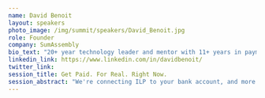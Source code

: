 ```yaml
---
name: David Benoit
layout: speakers
photo_image: /img/summit/speakers/David_Benoit.jpg
role: Founder
company: SumAssembly
bio_text: "20+ year technology leader and mentor with 11+ years in payments, FX, and market data. Invited expert to the W3C Web Payments Working Group. Extensive experience building reliable, scalable services for mission critical applications."
linkedin_link: https://www.linkedin.com/in/davidbenoit/
twitter_link:
session_title: Get Paid. For Real. Right Now.
session_abstract: "We're connecting ILP to your bank account, and more. This talk will expose the details of our project, and how we're connecting to ILP. We will talk about how ILP enables instant payments anywhere, which is almost unknown in the payments industry."
---
```


